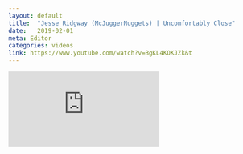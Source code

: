 ```yaml
---
layout: default
title:  "Jesse Ridgway (McJuggerNuggets) | Uncomfortably Close"
date:   2019-02-01
meta: Editor
categories: videos
link: https://www.youtube.com/watch?v=BgKL4KOKJZk&t
---
```


<iframe  src="https://www.youtube.com/embed/BgKL4KOKJZk&t?rel=0&autoplay=1&mute=1&controls=0&loop=1&modestbranding=1" frameborder="0" allow="autoplay; encrypted-media" allowfullscreen></iframe>
